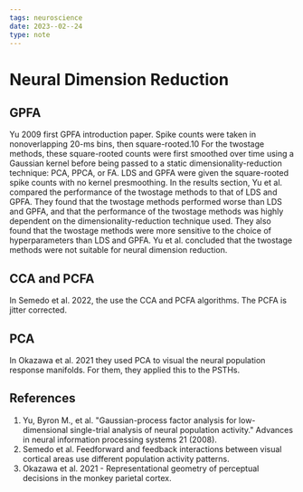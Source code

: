 ```yaml
---
tags: neuroscience
date: 2023--02--24
type: note
---
```


# Neural Dimension Reduction

## GPFA

Yu 2009 first GPFA introduction paper. Spike counts were taken in nonoverlapping 20-ms bins, then square-rooted.10 For the twostage methods, these square-rooted counts were first smoothed over time using a Gaussian kernel before being passed to a static dimensionality-reduction technique: PCA, PPCA, or FA. LDS and GPFA were given the square-rooted spike counts with no kernel presmoothing. In the results section, Yu et al. compared the performance of the twostage methods to that of LDS and GPFA. They found that the twostage methods performed worse than LDS and GPFA, and that the performance of the twostage methods was highly dependent on the dimensionality-reduction technique used. They also found that the twostage methods were more sensitive to the choice of hyperparameters than LDS and GPFA. Yu et al. concluded that the twostage methods were not suitable for neural dimension reduction.

## CCA and PCFA

In Semedo et al. 2022, the use the CCA and PCFA algorithms. The PCFA is jitter corrected.

## PCA

In Okazawa et al. 2021 they used PCA to visual the neural population response manifolds. For them, they applied this to the PSTHs.

## References

1. Yu, Byron M., et al. "Gaussian-process factor analysis for low-dimensional single-trial analysis of neural population activity." Advances in neural information processing systems 21 (2008).
2. Semedo et al. Feedforward and feedback interactions between visual cortical areas use different population activity patterns.
3. Okazawa et al. 2021 - Representational geometry of perceptual decisions in the monkey parietal cortex.